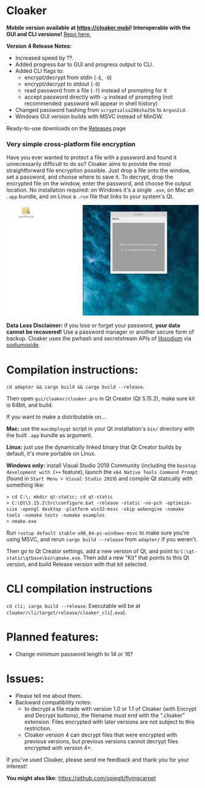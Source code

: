 # Cloaker

**Mobile version available at https://cloaker.mobi! Interoperable with the GUI and CLI versions!** [Repo here.](https://github.com/spieglt/Cloaker.js)

**Version 4 Release Notes:**
- Increased speed by ??.
- Added progress bar to GUI and progress output to CLI.
- Added CLI flags to:
    - encrypt/decrypt from stdin (`-E`, `-D`)
    - encrypt/decrypt to stdout (`-O`)
    - read password from a file (`-f`) instead of prompting for it
    - accept password directly with `-p` instead of prompting (not recommended: password will appear in shell history)
- Changed password hashing from `scryptsalsa208sha256` to `Argon2id`.
- Windows GUI version builds with MSVC instead of MinGW.

Ready-to-use downloads on the [Releases](https://github.com/spieglt/Cloaker/releases) page

### Very simple cross-platform file encryption

Have you ever wanted to protect a file with a password and found it unnecessarily difficult to do so? Cloaker aims to provide the most straightforward file encryption possible. Just drop a file onto the window, set a password, and choose where to save it. To decrypt, drop the encrypted file on the window, enter the password, and choose the output location. No installation required: on Windows it's a single `.exe`, on Mac an `.app` bundle, and on Linux a `.run` file that links to your system's Qt.

![Demo](demo.gif)

**Data Loss Disclaimer:** if you lose or forget your password, **your data cannot be recovered!** Use a password manager or another secure form of backup. Cloaker uses the pwhash and secretstream APIs of [libsodium](https://github.com/jedisct1/libsodium) via [sodiumoxide](https://github.com/sodiumoxide/sodiumoxide).

# Compilation instructions:
`cd adapter && cargo build && cargo build --release`. 

Then open `gui/cloaker/cloaker.pro` in Qt Creator (Qt 5.15.2), make sure kit is 64bit, and build.

If you want to make a distributable on... 

**Mac:** use the `macdeployqt` script in your Qt installation's `bin/` directory with the built `.app` bundle as argument.

**Linux:** just use the dynamically linked binary that Qt Creator builds by default, it's more portable on Linux.

**Windows only:** install Visual Studio 2019 Community (including the `Desktop development with C++` feature), launch the `x64 Native Tools Command Prompt` (found in `Start Menu > Visual Studio 2019`) and compile Qt statically with something like:
```
> cd C:\; mkdir qt-static; cd qt-static
> C:\Qt\5.15.2\Src\configure.bat -release -static -no-pch -optimize-size -opengl desktop -platform win32-msvc -skip webengine -nomake tools -nomake tests -nomake examples
> nmake.exe
```
Run `rustup default stable-x86_64-pc-windows-msvc` to make sure you're using MSVC, and rerun `cargo build --release` from `adapter/` if you weren't.

Then go to Qt Creator settings, add a new version of Qt, and point to `C:\qt-static\qtbase\bin\qmake.exe`. Then add a new "Kit" that points to this Qt version, and build Release version with that kit selected.

# CLI compilation instructions
`cd cli; cargo build --release`. Executable will be at `cloaker/cli/target/release/cloaker_cli`(`.exe`).

# Planned features:
- Change minimum password length to 14 or 16?

# Issues:
- Please tell me about them.
- Backward compatibility notes:
    - to decrypt a file made with version 1.0 or 1.1 of Cloaker (with Encrypt and Decrypt buttons), the filename must end with the ".cloaker" extension. Files encrypted with later versions are not subject to this restriction.
    - Cloaker version 4 can decrypt files that were encrypted with previous versions, but previous versions cannot decrypt files encrypted with version 4+.

If you've used Cloaker, please send me feedback and thank you for your interest!

**You might also like:** https://github.com/spieglt/flyingcarpet

